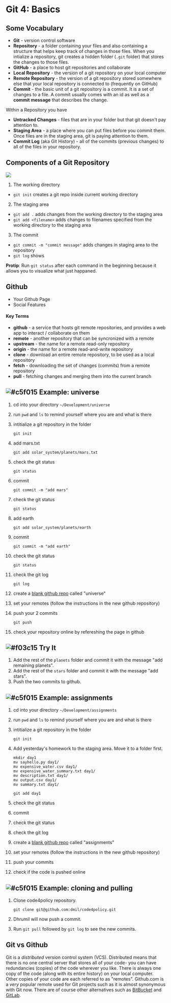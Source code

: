 # Git 4: Basics

## Some Vocabulary

* **Git** - version control software
* **Repository** - a folder containing your files and also containing a structure that helps keep track of changes in those files. When you intialize a repository, git creates a hidden folder (`.git` folder) that stores the changes to those files.
* **GitHub** - a place to host git repositories and collaborate
* **Local Repository** - the version of a git repository on your local computer
* **Remote Repository** - the version of a git repository stored somewhere else that your local repository is connected to (frequently on GitHub)
* **Commit** - the basic unit of a git repository is a commit. It is a set of changes to a file. A commit usually comes with an id as well as a **commit message** that describes the change.

Within a Repository you have

* **Untracked Changes** - files that are in your folder but that git doesn't pay attention to.
* **Staging Area** - a place where you can put files before you commit them. Once files are in the staging area, git is paying attention to them.
* **Commit Log** (aka Git History) - all of the commits (previous changes) to all of the files in your repository.

## Components of a Git Repository

![](https://www.evernote.com/shard/s150/sh/3a1357b6-6250-432c-b5be-6bc0a895b97f/0a90b7cfc659e426/res/930e27c8-7194-484b-84f5-d411e15c2bc5/skitch.jpg?resizeSmall&width=832)

1. The working directory
  - `git init` creates a git repo inside current working directory

2. The staging area
  - `git add .` adds changes from the working directory to the staging area
  - `git add <filename>` adds changes to filenames specified from the working directory to the staging area

3. The commit
  - `git commit -m "commit message"` adds changes in staging area to the repository
  - `git log` shows

**Protip**: Run `git status` after each command in the beginning because it allows you to visualize what just happaned.

## Github

* Your Github Page
* Social Features

#### Key Terms
* **github** - a service that hosts git remote repositories, and provides a web app to interact / collaborate on them
* **remote** - another repository that can be syncronized with a remote
* **upstream** - the name for a remote read-only repository
* **origin** - the name for a remote read-and-write repository
* **clone**  - download an entire remote repository, to be used as a local repository
* **fetch**  - downloading the set of changes (commits) from a remote repository
* **pull**   - fetching changes and merging them into the current branch

## ![#c5f015](https://placehold.it/15/c5f015/000000?text=+) Example: universe

1. cd into your directory `~/Development/universe`
2. run `pwd` and `ls` to remind yourself where you are and what is there
3. intitialize a git repository in the folder

	```
	git init
	```

4.  add mars.txt

	```
	git add solar_system/planets/mars.txt
	```

5. check the git status

	```
	git status
	```

6. commit

	```
	git commit -m "add mars"
	```

7. check the git status

	```
	git status
	```

8. add earth

	```
	git add solar_system/planets/earth
	```

9. commit

	```
	git commit -m "add earth"
	```

10. check the git status

	```
	git status
	```

11. check the git log

	```
	git log
	```

12. create a [blank github repo](https://github.com/new) called "universe"

13. set your remotes (follow the instructions in the new github repository)

14. push your 2 commits

	```
	git push
	```

15. check your repository online by refereshing the page in github

## ![#f03c15](https://placehold.it/15/f03c15/000000?text=+) Try It

1. Add the rest of the `planets` folder and commit it with the message "add remaining planets".
2. Add the rest of the `stars` folder and commit it with the message "add stars".
3. Push the two commits to github.

## ![#c5f015](https://placehold.it/15/c5f015/000000?text=+) Example: assignments

1. cd into your directory `~/Development/assignments`
2. run `pwd` and `ls` to remind yourself where you are and what is there
3. intitialize a git repository in the folder

	```
	git init
	```
4. Add yesterday's homework to the staging area. Move it to a folder first.

	```
	mkdir day1
	mv sayhello.py day1/
	mv expensive_water.csv day1/
	mv expensive_water_summary.txt day1/
	mv description.txt day1/
	mv output.csv day1/
	mv summary.txt day1/

	git add day1
	```

5. check the git status
6. commit
7. check the git status
8. check the git log
9. create a [blank github repo](https://github.com/new) called "assignments"
10. set your remotes (follow the instructions in the new github repository)
11. push your commits
12. check if the code is pushed online

## ![#c5f015](https://placehold.it/15/c5f015/000000?text=+) Example: cloning and pulling

1. Clone code4policy repository.

	```
	git clone git@github.com:dmil/code4policy.git
	```

2. Dhrumil will now push a commit.

3. Run `git pull` followed by `git log` to see the new commits.

## Git vs Github

<!-- TODO: integrate stuff from intro.md - git vs github -->

Git is a _distributed_ version control system (VCS). Distributed means that there is no one central server that stores all of your code- you can have redundancies (copies) of the code wherever you like. There is always one copy of the code (along with its entire history) on your local computer. Other copies of your code are each referred to as "remotes". Github.com is a *very* popular remote used for Git projects such as it is almost synonymous with Git now. There are of course other alternatives such as [BitBucket](https://bitbucket.org/) and [GitLab](https://about.gitlab.com/).
